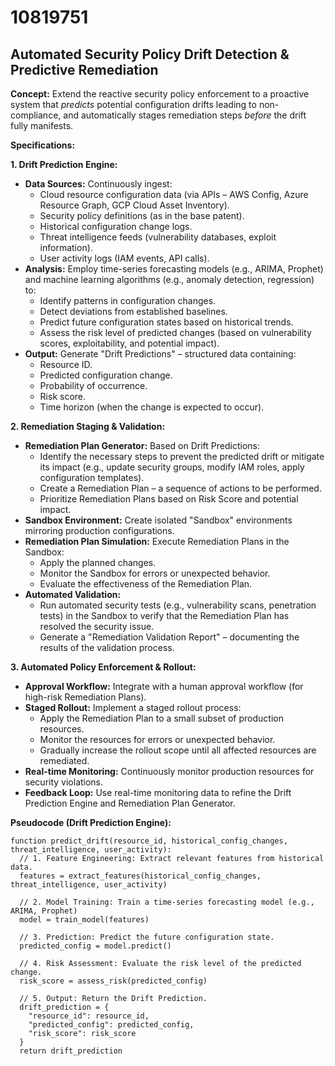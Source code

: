 # 10819751

## Automated Security Policy Drift Detection & Predictive Remediation

**Concept:** Extend the reactive security policy enforcement to a proactive system that *predicts* potential configuration drifts leading to non-compliance, and automatically stages remediation steps *before* the drift fully manifests.

**Specifications:**

**1. Drift Prediction Engine:**

*   **Data Sources:** Continuously ingest:
    *   Cloud resource configuration data (via APIs – AWS Config, Azure Resource Graph, GCP Cloud Asset Inventory).
    *   Security policy definitions (as in the base patent).
    *   Historical configuration change logs.
    *   Threat intelligence feeds (vulnerability databases, exploit information).
    *   User activity logs (IAM events, API calls).
*   **Analysis:** Employ time-series forecasting models (e.g., ARIMA, Prophet) and machine learning algorithms (e.g., anomaly detection, regression) to:
    *   Identify patterns in configuration changes.
    *   Detect deviations from established baselines.
    *   Predict future configuration states based on historical trends.
    *   Assess the risk level of predicted changes (based on vulnerability scores, exploitability, and potential impact).
*   **Output:** Generate "Drift Predictions" – structured data containing:
    *   Resource ID.
    *   Predicted configuration change.
    *   Probability of occurrence.
    *   Risk score.
    *   Time horizon (when the change is expected to occur).

**2. Remediation Staging & Validation:**

*   **Remediation Plan Generator:**  Based on Drift Predictions:
    *   Identify the necessary steps to prevent the predicted drift or mitigate its impact (e.g., update security groups, modify IAM roles, apply configuration templates).
    *   Create a Remediation Plan – a sequence of actions to be performed.
    *   Prioritize Remediation Plans based on Risk Score and potential impact.
*   **Sandbox Environment:** Create isolated "Sandbox" environments mirroring production configurations.
*   **Remediation Plan Simulation:** Execute Remediation Plans in the Sandbox:
    *   Apply the planned changes.
    *   Monitor the Sandbox for errors or unexpected behavior.
    *   Evaluate the effectiveness of the Remediation Plan.
*   **Automated Validation:**
    *   Run automated security tests (e.g., vulnerability scans, penetration tests) in the Sandbox to verify that the Remediation Plan has resolved the security issue.
    *   Generate a "Remediation Validation Report" – documenting the results of the validation process.

**3. Automated Policy Enforcement & Rollout:**

*   **Approval Workflow:** Integrate with a human approval workflow (for high-risk Remediation Plans).
*   **Staged Rollout:** Implement a staged rollout process:
    *   Apply the Remediation Plan to a small subset of production resources.
    *   Monitor the resources for errors or unexpected behavior.
    *   Gradually increase the rollout scope until all affected resources are remediated.
*   **Real-time Monitoring:** Continuously monitor production resources for security violations.
*   **Feedback Loop:** Use real-time monitoring data to refine the Drift Prediction Engine and Remediation Plan Generator.

**Pseudocode (Drift Prediction Engine):**

```
function predict_drift(resource_id, historical_config_changes, threat_intelligence, user_activity):
  // 1. Feature Engineering: Extract relevant features from historical data.
  features = extract_features(historical_config_changes, threat_intelligence, user_activity)

  // 2. Model Training: Train a time-series forecasting model (e.g., ARIMA, Prophet)
  model = train_model(features)

  // 3. Prediction: Predict the future configuration state.
  predicted_config = model.predict()

  // 4. Risk Assessment: Evaluate the risk level of the predicted change.
  risk_score = assess_risk(predicted_config)

  // 5. Output: Return the Drift Prediction.
  drift_prediction = {
    "resource_id": resource_id,
    "predicted_config": predicted_config,
    "risk_score": risk_score
  }
  return drift_prediction
```